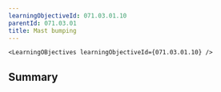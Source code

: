 ```yaml
---
learningObjectiveId: 071.03.01.10
parentId: 071.03.01
title: Mast bumping
---
```


```tsx eval
<LearningOBjectives learningObjectiveId={071.03.01.10} />
```

## Summary
